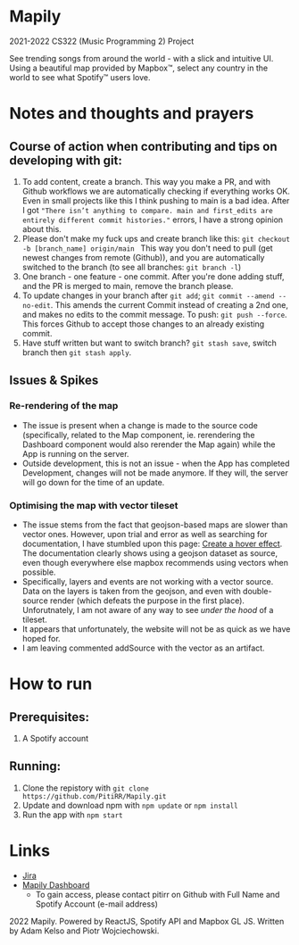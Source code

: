 # Mapily
2021-2022 CS322 (Music Programming 2) Project

See trending songs from around the world - with a slick and intuitive UI. Using a beautiful map provided by Mapbox™, select any country in the world to see what Spotify™ users love.

# Notes and thoughts and prayers
## Course of action when contributing and tips on developing with git:
1. To add content, create a branch. This way you make a PR, and with Github workflows we are automatically checking if everything works OK. Even in small projects like this I think pushing to main is a bad idea. After I got 
	```"There isn’t anything to compare. main and first_edits are entirely different commit histories."``` errors, I have a strong opinion about this.
2. Please don't make my fuck ups and create branch like this:
	```git checkout -b [branch_name] origin/main ```
This way you don't need to pull (get newest changes from remote (Github)), and you are automatically switched to the branch (to see all branches: ```git branch -l```)
3. One branch - one feature - one commit. After you're done adding stuff, and the PR is merged to main, remove the branch please.
4. To update changes in your branch after ```git add```; ```git commit --amend --no-edit```. This amends the current Commit instead of creating a 2nd one, and makes no edits to the commit message. To push: ```git push --force```. This forces Github to accept those changes to an already existing commit. 
5. Have stuff written but want to switch branch? ```git stash save```, switch branch then ```git stash apply```.
## Issues & Spikes
### Re-rendering of the map
* The issue is present when a change is made to the source code (specifically, related to the Map component, ie. rerendering the Dashboard component would also rerender the Map again) while the App is running on the server.
* Outside development, this is not an issue - when the App has completed Development, changes will not be made anymore. If they will, the server will go down for the time of an update.
### Optimising the map with vector tileset
* The issue stems from the fact that geojson-based maps are slower than vector ones. However, upon trial and error as well as searching for documentation, I have stumbled upon this page: [Create a hover effect](https://docs.mapbox.com/mapbox-gl-js/example/hover-styles/). The documentation clearly shows using a geojson dataset as source, even though everywhere else mapbox recommends using vectors when possible.
* Specifically, layers and events are not working with a vector source. Data on the layers is taken from the geojson, and even with double-source render (which defeats the purpose in the first place). Unforutnately, I am not aware of any way to see _under the hood_ of a tileset. 
* It appears that unfortunately, the website will not be as quick as we have hoped for.
* I am leaving commented addSource with the vector as an artifact.
# How to run
## Prerequisites:
1. A Spotify account
## Running:
1. Clone the repistory with ```git clone https://github.com/PitiRR/Mapily.git```
2. Update and download npm with ```npm update``` or ```npm install```
3. Run the app with ```npm start```

# Links
* [Jira](https://mapily.atlassian.net/jira/software/projects/MAP/boards/1)
* [Mapily Dashboard](https://developer.spotify.com/dashboard/applications/7651abd2e0c44203a2a55eb1d83ba4b5)
  * To gain access, please contact pitirr on Github with Full Name and Spotify Account (e-mail address)


2022 Mapily. Powered by ReactJS, Spotify API and Mapbox GL JS. Written by Adam Kelso and Piotr Wojciechowski.
